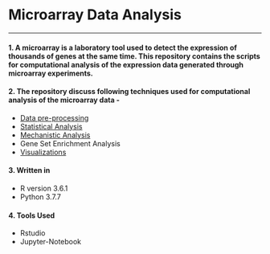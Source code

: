 # Microarray Data Analysis

---

#### 1. A microarray is a laboratory tool used to detect the expression of thousands of genes at the same time. This repository contains the scripts for computational analysis of the expression data generated through microarray experiments.

#### 2. The repository discuss following techniques used for computational analysis of the microarray data -
- [Data pre-processing](https://github.com/spriyansh/Micro-Array-Data-Analysis/tree/master/Data_Preprocessing)
- [Statistical Analysis](https://github.com/spriyansh/Micro-Array-Data-Analysis/tree/master/Statistical_Analysis)
- [Mechanistic Analysis](https://github.com/spriyansh/Micro-Array-Data-Analysis/tree/master/Mechanistic_Analysis)
- Gene Set Enrichment Analysis
- [Visualizations](https://github.com/spriyansh/Micro-Array-Data-Analysis/tree/master/visualization)

#### 3. Written in
- R version 3.6.1
- Python 3.7.7

#### 4. Tools Used 
- Rstudio
- Jupyter-Notebook

